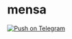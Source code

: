 # mensa
[![Push on Telegram](https://github.com/mattepica/mensa/actions/workflows/menu.yaml/badge.svg?branch=main)](https://github.com/mattepica/mensa/actions/workflows/menu.yaml)
